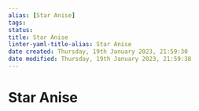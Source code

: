 ```yaml
---
alias: [Star Anise]
tags: 
status:
title: Star Anise
linter-yaml-title-alias: Star Anise
date created: Thursday, 19th January 2023, 21:59:30
date modified: Thursday, 19th January 2023, 21:59:38
---
```


# Star Anise